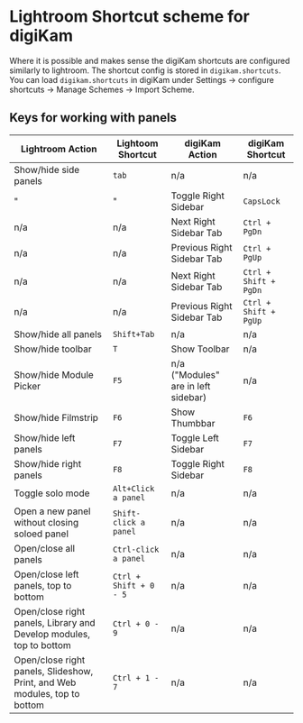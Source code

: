 # Lightroom Shortcut scheme for digiKam
Where it is possible and makes sense the digiKam shortcuts are configured similarly to lightroom.
The shortcut config is stored in `digikam.shortcuts`.
You can load `digikam.shortcuts` in digiKam under Settings -> configure shortcuts -> Manage Schemes -> Import Scheme.

## Keys for working with panels
| Lightroom  Action      | Lightoom Shortcut     | digiKam Action                       | digiKam Shortcut  |
|---|---|---|---|
| Show/hide side panels  | `tab`                 | n/a                                  | n/a  |
| "                      | "                     | Toggle Right Sidebar                 | `CapsLock`  |
|        n/a             | n/a                   | Next Right Sidebar Tab               | `Ctrl + PgDn`  |
|        n/a             | n/a                   | Previous Right Sidebar Tab           | `Ctrl + PgUp`  |
|        n/a             | n/a                   | Next Right Sidebar Tab               | `Ctrl + Shift + PgDn`  |
|        n/a             | n/a                   | Previous Right Sidebar Tab           | `Ctrl + Shift + PgUp`  |
| Show/hide all panels   | `Shift+Tab`           | n/a                                  | n/a  |
| Show/hide toolbar      | `T`                   | Show Toolbar                         | n/a  |
| Show/hide Module Picker| `F5`                  | n/a ("Modules" are in left sidebar)  | n/a  |
| Show/hide Filmstrip    | `F6`                  | Show Thumbbar                        | `F6` |
| Show/hide left panels  | `F7`                  | Toggle Left Sidebar                  | `F7` |
| Show/hide right panels | `F8`                  | Toggle Right Sidebar                 | `F8` |
| Toggle solo mode       | `Alt+Click a panel`   | n/a                                  | n/a  |
| Open a new panel without closing soloed panel  | `Shift-click a panel`         | n/a  | n/a  |
| Open/close all panels  | `Ctrl-click a panel`  | n/a                                  | n/a  |
| Open/close left panels, top to bottom          | `Ctrl + Shift + 0 - 5`  | n/a        | n/a  |
| Open/close right panels, Library and Develop modules, top to bottom | `Ctrl + 0 - 9`  | n/a  | n/a  |
| Open/close right panels, Slideshow, Print, and Web modules, top to bottom  | `Ctrl + 1 - 7`  | n/a  | n/a  |

